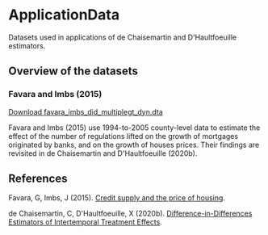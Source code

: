 # ApplicationData
Datasets used in applications of de Chaisemartin and D'Haultfoeuille estimators.

## Overview of the datasets
### Favara and Imbs (2015)

[Download favara_imbs_did_multiplegt_dyn.dta](https://github.com/chaisemartinPackages/ApplicationData/zipball/master/favara_imbs_did_multiplegt_dyn.dta)

Favara and Imbs (2015) use 1994-to-2005 county-level data to estimate the effect of the number of regulations lifted on the growth of mortgages originated by banks, and on the growth of houses prices. Their findings are revisited in de Chaisemartin and D'Haultfoeuille (2020b).

## References
Favara, G, Imbs, J (2015). [Credit supply and the price of housing](https://www.aeaweb.org/articles?id=10.1257/aer.20121416).

de Chaisemartin, C, D'Haultfoeuille, X (2020b).  [Difference-in-Differences Estimators of Intertemporal Treatment Effects](https://papers.ssrn.com/sol3/papers.cfm?abstract_id=3731856).
